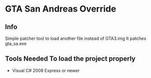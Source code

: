 # GTA San Andreas Override

## Info
Simple patcher tool to load another file instead of GTA3.img
It patches gta_sa.exe

## Tools Needed To load the project properly
- Visual C# 2008 Express or newer
